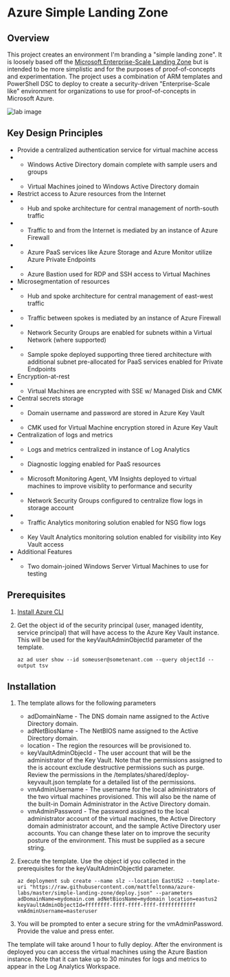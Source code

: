# Azure Simple Landing Zone

## Overview
This project creates an environment I'm branding a "simple landing zone". It is loosely based off the [Microsoft Enterprise-Scale Landing Zone](https://docs.microsoft.com/en-us/azure/cloud-adoption-framework/ready/enterprise-scale/architecture) but is intended to be more simplistic and for the purposes of proof-of-concepts and experimentation. The project uses a combination of ARM templates and PowerShell DSC to deploy to create a security-driven "Enterprise-Scale like" environment for organizations to use for proof-of-concepts in Microsoft Azure.

![lab image](https://github.com/mattfeltonma/azure-labs/blob/master/simple-landing-zone/images/simple-landing-zone.png)

## Key Design Principles

* Provide a centralized authentication service for virtual machine access
* * Windows Active Directory domain complete with sample users and groups
* * Virtual Machines joined to Windows Active Directory domain
* Restrict access to Azure resources from the Internet
* * Hub and spoke architecture for central management of north-south traffic
* * Traffic to and from the Internet is mediated by an instance of Azure Firewall
* * Azure PaaS services like Azure Storage and Azure Monitor utilize Azure Private Endpoints
* * Azure Bastion used for RDP and SSH access to Virtual Machines
* Microsegmentation of resources
* * Hub and spoke architecture for central management of east-west traffic
* * Traffic between spokes is mediated by an instance of Azure Firewall
* * Network Security Groups are enabled for subnets within a Virtual Network (where supported)
* * Sample spoke deployed supporting three tiered architecture with additional subnet pre-allocated for PaaS services enabled for Private Endpoints
* Encryption-at-rest
* * Virtual Machines are encrypted with SSE w/ Managed Disk and CMK
* Central secrets storage
* * Domain username and password are stored in Azure Key Vault
* * CMK used for Virtual Machine encryption stored in Azure Key Vault
* Centralization of logs and metrics
* * Logs and metrics centralized in instance of Log Analytics
* * Diagnostic logging enabled for PaaS resources 
* * Microsoft Monitoring Agent, VM Insights deployed to virtual machines to improve visiblity to performance and security
* * Network Security Groups configured to centralize flow logs in storage account
* * Traffic Analytics monitoring solution enabled for NSG flow logs
* * Key Vault Analytics monitoring solution enabled for visibility into Key Vault access
* Additional Features
* * Two domain-joined Windows Server Virtual Machines to use for testing

## Prerequisites
1. [Install Azure CLI](https://docs.microsoft.com/en-us/cli/azure/install-azure-cli)

2. Get the object id of the security principal (user, managed identity, service principal) that will have access to the Azure Key Vault instance. This will be used for the keyVaultAdminObjectId parameter of the template.

    `az ad user show --id someuser@sometenant.com --query objectId --output tsv`

## Installation

1. The template allows for the following parameters
    * adDomainName - The DNS domain name assigned to the Active Directory domain.
    * adNetBiosName - The NetBIOS name assigned to the Active Directory domain.
    * location - The region the resources will be provisioned to.
    * keyVaultAdminObjecId - The user account that will be the administrator of the Key Vault. Note that the permissions assigned to the is account exclude destructive permissions such as purge. Review the permissions in the /templates/shared/deploy-keyvault.json template for a detailed list of the permissions.
    * vmAdminUsername - The username for the local administrators of the two virtual machines provisioned. This will also be the name of the built-in Domain Administrator in the Active Directory domain.
    * vmAdminPassword - The password assigned to the local administrator account of the virtual machines, the Active Directory domain administrator account, and the sample Active Directory user accounts. You can change these later on to improve the security posture of the environment. This must be supplied as a secure string.

2. Execute the template. Use the object id you collected in the prerequisites for the keyVaultAdminObjectId parameter.

    `az deployment sub create --name slz --location EastUS2 --template-uri "https://raw.githubusercontent.com/mattfeltonma/azure-labs/master/simple-landing-zone/deploy.json" --parameters adDomainName=mydomain.com adNetBiosName=mydomain location=eastus2 keyVaultAdminObjectId=ffffffff-ffff-ffff-ffff-ffffffffffff vmAdminUsername=masteruser`

3. You will be prompted to enter a secure string for the vmAdminPassword. Provide the value and press enter.

The template will take around 1 hour to fully deploy. After the environment is deployed you can access the virtual machines using the Azure Bastion instance. Note that it can take up to 30 minutes for logs and metrics to appear in the Log Analytics Workspace.
